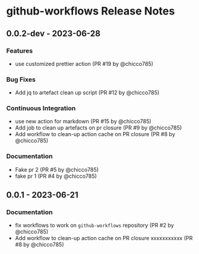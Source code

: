 # github-workflows Release Notes

## 0.0.2-dev - 2023-06-28

### Features

- use customized prettier action (PR #19 by @chicco785)

### Bug Fixes

- Add jq to artefact clean up script (PR #12 by @chicco785)

### Continuous Integration

- use new action for markdown (PR #15 by @chicco785)
- Add job to clean up artefacts on pr closure (PR #9 by @chicco785)
- Add workflow to clean-up action cache on PR closure (PR #8 by @chicco785)

### Documentation

- Fake pr 2 (PR #5 by @chicco785)
- fake pr 1 (PR #4 by @chicco785)

## 0.0.1 - 2023-06-21

### Documentation

- fix workflows to work on `github-workflows` repository (PR #2 by @chicco785)
- Add workflow to clean-up action cache on PR closure xxxxxxxxxxx (PR #8 by @chicco785)
